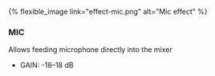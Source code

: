 {% flexible_image link="effect-mic.png" alt="Mic effect" %}

### MIC
Allows feeding microphone directly into the mixer

* GAIN: -18–18 dB
